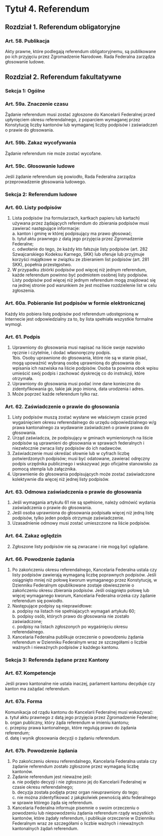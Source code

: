 # Tytuł 4. Referendum

## Rozdział 1. Referendum obligatoryjne

### Art. 58. Publikacja
Akty prawne, które podlegają referendum obligatoryjnemu, są publikowane po ich przyjęciu przez Zgromadzenie Narodowe. Rada Federalna zarządza głosowanie ludowe.

## Rozdział 2. Referendum fakultatywne

### Sekcja 1: Ogólne

### Art. 59a. Znaczenie czasu
Żądanie referendum musi zostać zgłoszone do Kancelarii Federalnej przed upłynięciem okresu referendalnego, z poparciem wymaganej przez Konstytucję liczby kantonów lub wymaganej liczby podpisów i zaświadczeń o prawie do głosowania.

### Art. 59b. Zakaz wycofywania
Żądanie referendum nie może zostać wycofane.

### Art. 59c. Głosowanie ludowe
Jeśli żądanie referendum się powiodło, Rada Federalna zarządza przeprowadzenie głosowania ludowego.

### Sekcja 2: Referendum ludowe

### Art. 60. Listy podpisów
1. Lista podpisów (na formularzach, kartkach papieru lub kartach) używana przez żądających referendum do zbierania podpisów musi zawierać następujące informacje:  
a. kanton i gminę w której podpisujący ma prawo głosować;  
b. tytuł aktu prawnego z datą jego przyjęcia przez Zgromadzenie Federalne;  
c. odwołanie do tego, że każdy kto fałszuje listy podpisów (art. 282 Szwajcarskiego Kodeksu Karnego, SKK) lub oferuje lub przyjmuje korzyści majątkowe w związku ze zbieraniem list podpisów (art. 281 SKK), popełnia przestępstwo.
2. W przypadku zbiórki podpisów pod więcej niż jednym referendum, każde referendum powinno być podmiotem osobnej listy podpisów. Listy podpisów pod więcej niż jednym referendum mogą znajdować się na jednej stronie pod warunkiem że jest możliwe rozdzielenie list w celu zgłoszenia.

### Art. 60a. Pobieranie list podpisów w formie elektronicznej
Każdy kto pobiera listę podpisów pod referendum udostępnioną w Internecie jest odpowiedzialny za to, by lista spełniała wszystkie formalne wymogi.

### Art. 61. Podpis
1. Uprawniony do głosowania musi napisać na liście swoje nazwisko ręcznie i czytelnie, i dodać własnoręczny podpis.  
1bis. Osoby uprawnione do głosowania, które nie są w stanie pisać, mogą upoważnić wybraną osobę uprawnioną do głosowania do wpisania ich nazwiska na liście podpisów. Osoba ta powinna obok wpisu umieścić swój podpis i zachować dyskrecję co do instrukcji, które otrzymała.
2. Uprawniony do głosowania musi podać inne dane konieczne do zidentyfikowania go, takie jak jego imiona, data urodzenia i adres.
3. Może poprzeć każde referendum tylko raz.

### Art. 62. Zaświadczenie o prawie do głosowania
1. Listy podpisów muszą zostać wysłane we właściwym czasie przed wygaśnięciem okresu referendalnego do urzędu odpowiedzialnego w/g prawa kantonalnego za wydawanie zaświadczeń o prawie prawa do głosowania.
2. Urząd zaświadcza, że podpisujący w gminach wymienionych na liście podpisów są uprawnieni do głosowania w sprawach federalnych i niezwłocznie zwraca listy podpisów do ich nadawców.
3. Zaświadczenie musi określać słownie lub w cyfrach liczbę potwierdzonych podpisów; musi być odatowane, zawierać odręczny podpis urzędnika publicznego i wskazywać jego oficjalne stanowisko za pomocą stempla lub załącznika.
4. Uprawnienie do głosowania podpisujących może zostać zaświadczone kolektywnie dla więcej niż jednej listy podpisów.

### Art. 63. Odmowa zaświadczenia o prawie do głosowania
1. Jeśli wymagania artykułu 61 nie są spełnione, należy odmówić wydania zaświadczenia o prawie do głosowania.
2. Jeśli osoba uprawniona do głosowania podpisała więcej niż jedną listę podpisów, tylko jeden podpis otrzymuje zaświadczenie.
3. Uzasadnienie odmowy musi zostać umieszczone na liście podpisów.

### Art. 64. Zakaz oględzin
2. Zgłoszone listy podpisów nie są zwracane i nie mogą być oglądane.

### Art. 66. Powodzenie żądania
1. Po zakończeniu okresu referendalnego, Kancelaria Federalna ustala czy listy podpisów zawierają wymaganą liczbę poprawnych podpisów. Jeśli osiągnięto mniej niż połowę kworum wymaganego przez Konstytucję, w Dzienniku Federalnym opublikowane zostaje obwieszzenie o zakończeniu okresu zbierania podpisów. Jeśli osiągnięto połowę lub więcej wymaganego kworum, Kancelaria Federalna orzeka czy żądanie referendum się powiodło.
2. Następujące podpisy są nieprawidłowe:  
a. podpisy na listach nie spełniajacych wymagań artykułu 60;  
b. podpisy osób, których prawo do głosowania nie zostało zaświadczone;  
c. podpisy na listach zgłoszonych po wygaśnięciu okresu referendalnego.
3. Kancelaria Federalna publikuje orzeczenie o powodzeniu żądania referendum w Dzienniku Federalnym wraz ze szczegółami o liczbie ważnych i nieważnych podpisów z każdego kantonu.

### Sekcja 3: Referenda żądane przez Kantony

### Art. 67. Kompetencje
Jeśli prawo kantonalne nie ustala inaczej, parlament kantonu decyduje czy kanton ma zażądać referendum.

### Art. 67a. Forma
Komunikacja od rządu kantonu do Kancelarii Federalnej musi wskazywać:  
a. tytuł aktu prawnego z datą jego przyjęcia przez Zgromadzenie Federalne;  
b. organ publiczny, który żąda referendum w imieniu kantonu;  
c. przepisy prawa kantonalnego, które regulują prawo do żądania referendum;  
d. datę i wynik głosowania decyzji o żądaniu referendum.

### Art. 67b. Powodzenie żądania
1. Po zakończeniu okresu referendalnego, Kancelaria Federalna ustala czy żądanie referendum zostało zgłoszone przez wymaganą liczbę kantonów.
2. Żądanie referendum jest nieważne jeśli:  
a. nie podjęto decyzji i nie zgłoszono jej do Kancelarii Federalnej w czasie okresu referendalnego;  
b. decyzja została podjęta przez organ nieuprawniony do tego;  
c. nie można zidentyfikować z jakąkolwiek pewnością aktu federalnego w sprawie którego żąda się referendum.
3. Kancelaria Federalna informuje pisemnie o swoim orzeczeniu o powodzeniu lub niepowodzeniu żądania referendum rządy wszystkich kantonów, które żądały referendum, i publikuje orzeczenie w Dzienniku Federalnym wraz ze szczegółami o liczbie ważnych i nieważnych kantonalnych żądań referendum.
